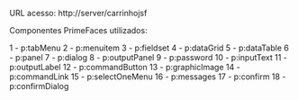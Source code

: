 URL acesso: http://server/carrinhojsf

Componentes PrimeFaces utilizados:

1 - p:tabMenu
2 - p:menuitem
3 - p:fieldset
4 - p:dataGrid
5 - p:dataTable
6 - p:panel
7 - p:dialog
8 - p:outputPanel
9 - p:password
10 - p:inputText 
11 - p:outputLabel
12 - p:commandButton
13 - p:graphicImage
14 - p:commandLink
15 - p:selectOneMenu
16 - p:messages 
17 - p:confirm
18 - p:confirmDialog